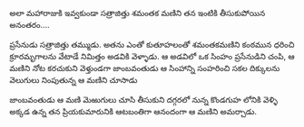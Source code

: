 ﻿అలా మహారాజుకి ఇవ్వకుండా సత్రాజిత్తు శమంతక మణిని తన ఇంటికి తీసుకుపోయిన అనంతరం.... 

ప్రసేనుడు సత్రాజిత్తు తమ్ముడు. అతను ఎంతో కుతూహలంతో శమంతకమణిని కంఠమున ధరించి క్రూరమృగాలను వేటాడే నిమిత్తం అడవికి వెళ్ళాడు. ఆ అడవిలో ఒక సింహం ప్రసేనుడిని చంపి, ఆ మణిని నోట కరచుకుని వెళ్తుండగా జాంబవంతుడు ఆ సింహాన్ని సంహరించి సకల దిక్కులను వెలుగులు నింపుతున్న ఆ మణిని చూసాడు 

జాంబవంతుడు ఆ మణి మెఱుగులు చూసి తీసుకుని దగ్గరలో నున్న కొండగుహ లోనికి వెళ్ళి అక్కడ ఉన్న తన ప్రియకుమారునికి ఆటబంతిగా ఆనందంగా ఆ మణిని అమర్చాడు. 

